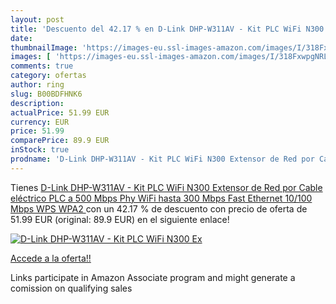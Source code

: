 ```yaml
---
layout: post
title: 'Descuento del 42.17 % en D-Link DHP-W311AV - Kit PLC WiFi N300 Ex'
date: 
thumbnailImage: 'https://images-eu.ssl-images-amazon.com/images/I/318FxwpgNRL._SL200_.jpg'
images: [ 'https://images-eu.ssl-images-amazon.com/images/I/318FxwpgNRL._SL200_.jpg' ]
comments: true
category: ofertas
author: ring
slug: B00BDFHNK6
description:
actualPrice: 51.99 EUR
currency: EUR
price: 51.99
comparePrice: 89.9 EUR
inStock: true
prodname: 'D-Link DHP-W311AV - Kit PLC WiFi N300 Extensor de Red por Cable eléctrico  PLC a 500 Mbps Phy  WiFi hasta 300 Mbps  Fast Ethernet 10/100 Mbps  WPS  WPA2 '
---
```


Tienes [D-Link DHP-W311AV - Kit PLC WiFi N300 Extensor de Red por Cable eléctrico  PLC a 500 Mbps Phy  WiFi hasta 300 Mbps  Fast Ethernet 10/100 Mbps  WPS  WPA2 ](https://www.amazon.es/dp/B00BDFHNK6/?tag=tolees-21) con un 42.17 % de descuento con precio de oferta de 51.99 EUR (original: 89.9 EUR) en el siguiente enlace!

[![D-Link DHP-W311AV - Kit PLC WiFi N300 Ex](https://images-eu.ssl-images-amazon.com/images/I/318FxwpgNRL._SL200_.jpg)](https://www.amazon.es/dp/B00BDFHNK6/?tag=tolees-21)

[Accede a la oferta!!](https://www.amazon.es/dp/B00BDFHNK6/?tag=tolees-21)

Links participate in Amazon Associate program and might generate a comission on qualifying sales


